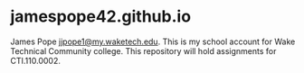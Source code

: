 # jamespope42.github.io
James Pope jjpope1@my.waketech.edu.
This is my school account for Wake Technical Community college.
This repository will hold assignments for CTI.110.0002.
